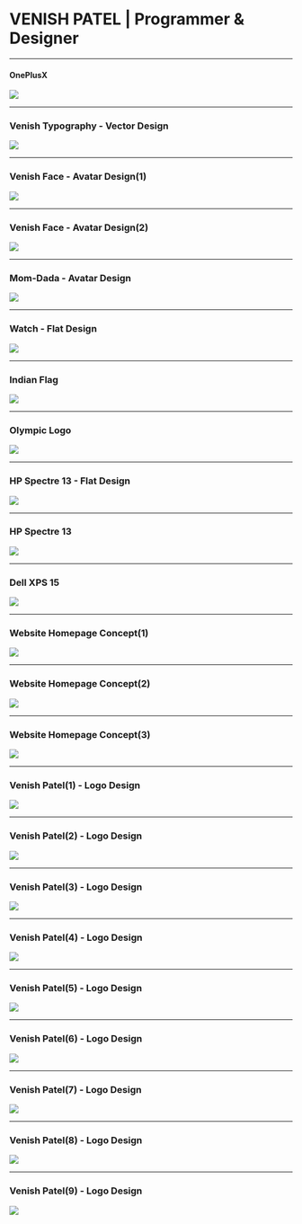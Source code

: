 # VENISH PATEL | Programmer & Designer
---

#### OnePlusX
![](OnePlusX.jpg)

---

### Venish Typography - Vector Design
![](Venish-1.jpg)

---

### Venish Face - Avatar Design(1)
![](VenishAvatar-5.png)

---

### Venish Face - Avatar Design(2)
![](VenishAvatar-4.jpg)

---

### Mom-Dada - Avatar Design
![](Mamma-Daddy-6.jpg)

---

### Watch - Flat Design
![](Watch.jpg	)

---

### Indian Flag
![](IndianFlag.jpg)

---

### Olympic Logo
![](Olympic.jpg)

---

### HP Spectre 13 - Flat Design
![](HpSpectre13-Top-2016-1.jpg)

---

### HP Spectre 13
![](HpSpectre13-2016.png)

---

### Dell XPS 15 
![](DellXPS15Top.jpg)

---

### Website Homepage Concept(1)
![](Wanice_website.jpg)

---

### Website Homepage Concept(2)
![](Wanice_website.png)

---

### Website Homepage Concept(3)
![](Mysite2.jpg)

---

### Venish Patel(1) - Logo Design
![](VenishPatel-5.jpg)

---

### Venish Patel(2) - Logo Design
![](VenishPatel-3.png)

---

### Venish Patel(3) - Logo Design
![](VenishPatel-4.png)

---

### Venish Patel(4) - Logo Design
![](W_Material_logo3.jpg)

---

### Venish Patel(5) - Logo Design
![](W_Material_logo4.jpg)

---

### Venish Patel(6) - Logo Design
![](W_round_logo1.jpg)

---

### Venish Patel(7) - Logo Design
![](VenishLogo.jpg)

---

### Venish Patel(8) - Logo Design
![](VenishLogo1.jpg)

---

### Venish Patel(9) - Logo Design
![](VenishLogo11.jpg)
